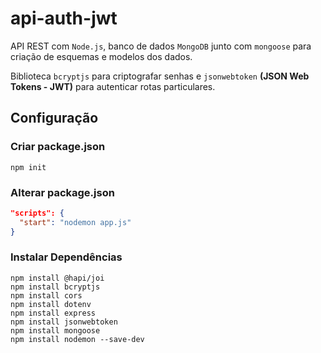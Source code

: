 # api-auth-jwt
API REST com `Node.js`, banco de dados `MongoDB` junto com `mongoose` para criação de esquemas e modelos dos dados.

Biblioteca `bcryptjs` para criptografar senhas e `jsonwebtoken` **(JSON Web Tokens - JWT)** para autenticar rotas particulares.

## Configuração

### Criar package.json
``` node
npm init
```

### Alterar package.json
``` json
"scripts": {
  "start": "nodemon app.js"
}
```

### Instalar Dependências
``` node
npm install @hapi/joi
npm install bcryptjs
npm install cors
npm install dotenv
npm install express
npm install jsonwebtoken
npm install mongoose
npm install nodemon --save-dev
```
